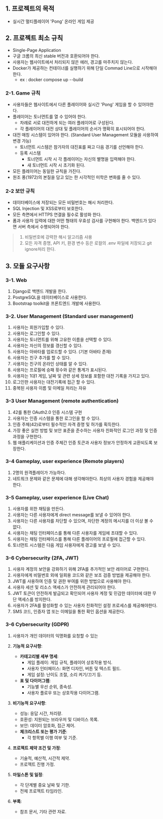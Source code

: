 ## 1. 프로젝트의 목적
- 실시간 멀티플레이어 'Pong' 온라인 게임 제공
## 2. 프로젝트 최소 규칙
- Single-Page Application
- 구글 크롬의 최신 stable 버전과 호환되어야 한다.
- 사용자는 웹사이트에서 처리되지 않은 에러, 경고를 마주치지 않는다.
- Docker가 제공하는 컨테이너를 실행하기 위해 단일 Commad Line으로 시작해야 한다.
	- ex : docker compose up --build
### 2-1. Game 규칙
- 사용자들은 웹사이트에서 다른 플레이어와 실시간 'Pong' 게임을 할 수 있어야한다.
- 플레이어는 토너먼트를 열 수 있어야 한다.
	- 차례로 서로 대전하게 되는 여러 플레이어로 구성된다.
	- 각 플레이어의 대전 상대 및 플레이어의 순서가 명확히 표시되어야 한다.
- 대전 매칭 시스템이 있어야 한다. (Standard User Management 모듈을 사용하여 변경 가능)
	- 토너먼트 시스템은 참가자의 대진표를 짜고 다음 경기를 선언해야 한다.
	- 등록 시스템
		- 토너먼트 시작 시 각 플레이어는 자신의 별명을 입력해야 한다.
		- 새 토너먼트 시작 시 초기화 된다.
- 모든 플레이어는 동일한 규칙을 가진다.
- 원조 퐁(1972)의 본질을 담고 있는 한 시각적인 미학은 변화를 줄 수 있다.
### 2-2 보안 규칙
- 데이터베이스에 저장되는 모든 비밀번호는 해시 처리한다.
- SQL Injection 및 XSS로부터 보호한다.
- 모든 측면에서 HTTPS 연결을 필수로 활성화 한다.
- 폼과 사용자 입력에 대한 어떤 형태의 우효성 검사를 구현해야 한다. 백엔드가 있다면 서버 측에서 수행되어야 한다.
> 1. 비밀번호에 강력한 해시 알고리즘 사용
> 2. 모든 자격 증명, API 키, 환경 변수 등은 로컬의 .env 파일에 저장되고 git ignore처리 한다.


## 3. 모듈 요구사항
### 3-1. Web
1. Django로 백엔드 개발을 한다.
2. PostgreSQL을 데이터베이스로 사용한다.
3. Bootstrap toolkit을 프론트엔드 개발에 사용한다.
### 3-2. User Management (Standard user management)
1. 사용자는 회원가입할 수 있다.
2. 사용자는 로그인할 수 있다.
3. 사용자는 토너먼트를 위해 고유한 이름을 선택할 수 있다.
4. 사용자는 자신의 정보를 갱신할 수 있다.
5. 사용자는 아바타를 업로드할 수 있다. (기본 아바타 존재)
6. 사용자는 친구 추가를 할 수 있다.
7. 사용자는 친구의 온라인 상태를 알 수 있다.
8. 사용자는 프로필에 승패 횟수와 같은 통계가 표시된다.
9. 사용자는 1대1 게임, 날짜 및 관련 상세 정보를 포함한 대전 기록을 가지고 있다.
10. 로그인한 사용자는 대전기록에 접근 할 수 있다.
11. 중복된 사용자 이름 및 이메일 처리는 자유
### 3-3 User Management (remote authentication)
1. 42를 통한 OAuth2.0 인증 시스템 구현
2. 사용자는 인증 시스템을 통한 로그인을 할 수 있다.
3. 인증 주체(42)로부터 필수적인 자격 증명 및 허가를 획득한다.
4. 가장 좋은 실천 방법 및 보안 표준을 준수하는 사용자 친화적인 로그인 과정 및 인증 과정을 구현한다.
5. 웹 애플리케이션과 인증 주체간 인증 토큰과 사용자 정보가 안정하게 교환되도록 보장한다.
### 3-4 Gameplay, user experience (Remote players)
1. 2명의 원격플레이가 가능하다.
2. 네트워크 문제와 같은 문제에 대해 생각해야한다. 최상의 사용자 경험을 제공해야 한다.
### 3-5 Gameplay, user experience (Live Chat)
1. 사용자를 위한 채팅을 만든다.
2. 사용자는 다른 사용자에게 direct message를 보낼 수 있어야 한다.
3. 사용자는 다른 사용자를 차단할 수 있으며, 차단한 계정의 메시지를 더 이상 볼 수 없다.
4. 사용자는 채팅 인터페이스를 통해 다른 사용자를 게임에 초대할 수 있다.
5. 사용자는 채팅 인터페이스를 통해 다른 플레이어의 프로필에 접근할 수 있다.
6. 토너먼트 시스템은 다음 게임 사용자에게 경고를 보낼 수 있다.
### 3-6 Cybersecurity (2FA, JWT)
1. 사용자 계정의 보안을 강화하기 위해 2FA를 추가적인 보안 레이어로 구현한다.
2. 사용자에게 비밀번호 외에 일회용 코드와 같은 보조 검증 방법을 제공해야 한다.
3. JWT를 사용하여 인증 및 권한 부여를 위한 방법으로 사용해야 한다.
4. 사용자 세션 및 리소스 액세스가 안전하게 관리되어야 한다.
5. JWT 토큰이 안전하게 발급되고 확인되어 사용자 계정 및 민감한 데이터에 대한 무단 액세스를 방지한다.
6. 사용자가 2FA를 활성화할 수 있는 사용자 친화적인 설정 프로세스를 제공해야한다.
7. SMS 코드, 인증자 앱 또는 이메일을 통한 확인 옵션을 제공한다.
### 3-6 Cybersecurity (GDPR)
1. 사용자가 개인 데이터의 익명화를 요청할 수 있는 


9. **기능적 요구사항**:
    - **카테고리별 세부 명세**:
        - 게임 플레이: 게임 규칙, 플레이어 상호작용 방식.
        - 사용자 인터페이스: 화면 디자인, 버튼 및 텍스트 필드.
        - 게임 설정: 난이도 조절, 소리 켜기/끄기 등.
    - **표 및 다이어그램**:
        - 기능별 우선 순위, 종속성.
        - 사용자 플로우 또는 상호작용 다이어그램.
10. **비기능적 요구사항**:
    - 성능: 응답 시간, 처리량.
    - 호환성: 지원되는 브라우저 및 디바이스 목록.
    - 보안: 데이터 암호화, 접근 제어.
    - **체크리스트 또는 평가 기준**:
        - 각 항목별 이행 여부 및 기준.
11. **프로젝트 제약 조건 및 가정**:
    - 기술적, 예산적, 시간적 제약.
    - 프로젝트 진행 가정.
12. **마일스톤 및 일정**:
    - 각 단계별 중요 날짜 및 기한.
    - 전체 프로젝트 타임라인.
13. **부록**:
    - 참조 문서, 기타 관련 자료.